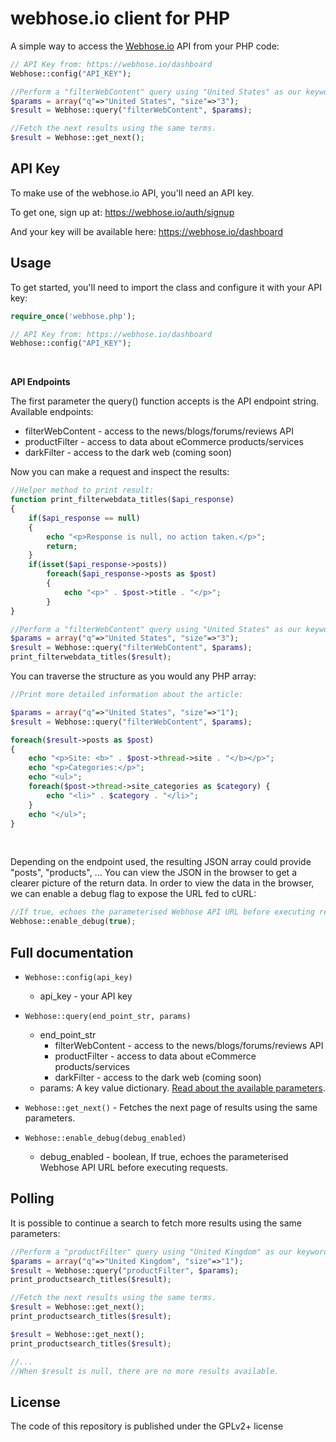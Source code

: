 
webhose.io client for PHP
============================

A simple way to access the [Webhose.io](https://webhose.io) API from your PHP code:

```php
// API Key from: https://webhose.io/dashboard
Webhose::config("API_KEY");

//Perform a "filterWebContent" query using "United States" as our keywords.
$params = array("q"=>"United States", "size"=>"3");
$result = Webhose::query("filterWebContent", $params);

//Fetch the next results using the same terms.
$result = Webhose::get_next();
```
API Key
-------

To make use of the webhose.io API, you'll need an API key.

To get one, sign up at:
https://webhose.io/auth/signup

And your key will be available here:
https://webhose.io/dashboard


Usage
-----------

To get started, you'll need to import the class and configure it with your API key:

```php
require_once('webhose.php');

// API Key from: https://webhose.io/dashboard
Webhose::config("API_KEY");
```

<br />

**API Endpoints**

The first parameter the query() function accepts is the API endpoint string. Available endpoints:
* filterWebContent - access to the news/blogs/forums/reviews API
* productFilter - access to data about eCommerce products/services
* darkFilter - access to the dark web (coming soon)

Now you can make a request and inspect the results:

```php
//Helper method to print result:
function print_filterwebdata_titles($api_response)
{
    if($api_response == null)
    {
        echo "<p>Response is null, no action taken.</p>";
        return;
    }
    if(isset($api_response->posts))
        foreach($api_response->posts as $post)
        {
            echo "<p>" . $post->title . "</p>";
        }
}

//Perform a "filterWebContent" query using "United States" as our keywords.
$params = array("q"=>"United States", "size"=>"3");
$result = Webhose::query("filterWebContent", $params);
print_filterwebdata_titles($result);
```

You can traverse the structure as you would any PHP array:

```php
//Print more detailed information about the article:

$params = array("q"=>"United States", "size"=>"1");
$result = Webhose::query("filterWebContent", $params);

foreach($result->posts as $post)
{
    echo "<p>Site: <b>" . $post->thread->site . "</b></p>";
    echo "<p>Categories:</p>";
    echo "<ul>";
    foreach($post->thread->site_categories as $category) {
        echo "<li>" . $category . "</li>";
    }
    echo "</ul>";
}
```

<br />

Depending on the endpoint used, the resulting JSON array could provide "posts", "products", ...
You can view the JSON in the browser to get a clearer picture of the return data.
In order to view the data in the browser, we can enable a debug flag to expose the URL fed to cURL:

```php
//If true, echoes the parameterised Webhose API URL before executing request.
Webhose::enable_debug(true);
```


Full documentation
------------------

* ``Webhose::config(api_key)``

  * api_key - your API key

* ``Webhose::query(end_point_str, params)``

  * end_point_str
    * filterWebContent - access to the news/blogs/forums/reviews API
    * productFilter - access to data about eCommerce products/services
    * darkFilter - access to the dark web (coming soon)
  * params: A key value dictionary. [Read about the available parameters](https://webhose.io/documentation).

* ``Webhose::get_next()`` - Fetches the next page of results using the same parameters.

* ``Webhose::enable_debug(debug_enabled)``

  * debug_enabled - boolean, If true, echoes the parameterised Webhose API URL before executing requests.


Polling
------------------

It is possible to continue a search to fetch more results using the same parameters:

```php
//Perform a "productFilter" query using "United Kingdom" as our keywords.
$params = array("q"=>"United Kingdom", "size"=>"1");
$result = Webhose::query("productFilter", $params);
print_productsearch_titles($result);

//Fetch the next results using the same terms.
$result = Webhose::get_next();
print_productsearch_titles($result);

$result = Webhose::get_next();
print_productsearch_titles($result);

//...
//When $result is null, there are no more results available.
```

License
------------------
The code of this repository is published under the GPLv2+ license
